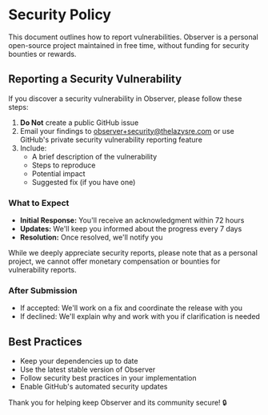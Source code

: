 # Security Policy

This document outlines how to report vulnerabilities. Observer is a personal open-source project maintained in free time, without funding for security bounties or rewards.

## Reporting a Security Vulnerability

If you discover a security vulnerability in Observer, please follow these steps:

1. **Do Not** create a public GitHub issue
2. Email your findings to observer+security@thelazysre.com or use GitHub's private security vulnerability reporting feature
3. Include:
   - A brief description of the vulnerability
   - Steps to reproduce
   - Potential impact
   - Suggested fix (if you have one)

### What to Expect

- **Initial Response:** You'll receive an acknowledgment within 72 hours
- **Updates:** We'll keep you informed about the progress every 7 days
- **Resolution:** Once resolved, we'll notify you

While we deeply appreciate security reports, please note that as a personal project, we cannot offer monetary compensation or bounties for vulnerability reports.

### After Submission

- If accepted: We'll work on a fix and coordinate the release with you
- If declined: We'll explain why and work with you if clarification is needed

## Best Practices

- Keep your dependencies up to date
- Use the latest stable version of Observer
- Follow security best practices in your implementation
- Enable GitHub's automated security updates

Thank you for helping keep Observer and its community secure! 🔒
